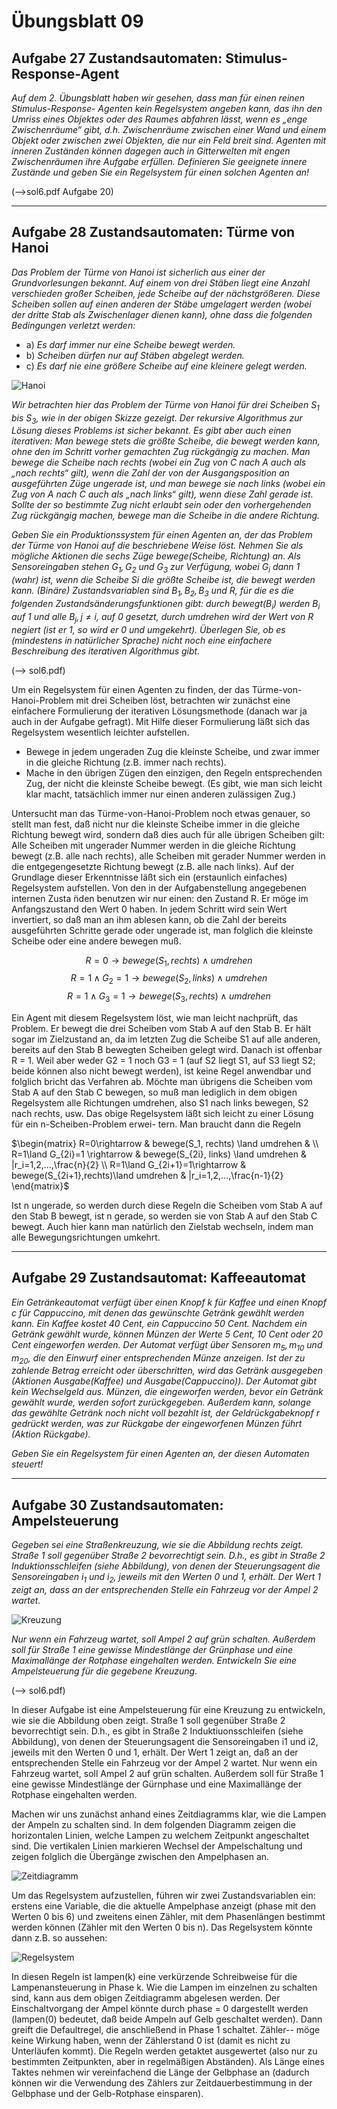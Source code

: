 # Übungsblatt 09
## Aufgabe 27 Zustandsautomaten: Stimulus-Response-Agent
*Auf dem 2. Übungsblatt haben wir gesehen, dass man für einen reinen Stimulus-Response- Agenten kein Regelsystem angeben kann, das ihn den Umriss eines Objektes oder des Raumes abfahren lässt, wenn es „enge Zwischenräume“ gibt, d.h. Zwischenräume zwischen einer Wand und einem Objekt oder zwischen zwei Objekten, die nur ein Feld breit sind.
Agenten mit inneren Zuständen können dagegen auch in Gitterwelten mit engen Zwischenräumen ihre Aufgabe erfüllen. Definieren Sie geeignete innere Zustände und geben Sie ein Regelsystem für einen solchen Agenten an!*

(-->sol6.pdf Aufgabe 20)

---
## Aufgabe 28 Zustandsautomaten: Türme von Hanoi
*Das Problem der Türme von Hanoi ist sicherlich aus einer der Grundvorlesungen bekannt. Auf einem von drei Stäben liegt eine Anzahl verschieden großer Scheiben, jede Scheibe auf der nächstgrößeren. Diese Scheiben sollen auf einen anderen der Stäbe umgelagert werden (wobei der dritte Stab als Zwischenlager dienen kann), ohne dass die folgenden Bedingungen verletzt werden:*

* a) *Es darf immer nur eine Scheibe bewegt werden.*
* b) *Scheiben dürfen nur auf Stäben abgelegt werden.*
* c) *Es darf nie eine größere Scheibe auf eine kleinere gelegt werden.*

![Hanoi](Hanoi.png)

*Wir betrachten hier das Problem der Türme von Hanoi für drei Scheiben $S_1$ bis $S_3$, wie in der obigen Skizze gezeigt. Der rekursive Algorithmus zur Lösung dieses Problems ist sicher bekannt. Es gibt aber auch einen iterativen: Man bewege stets die größte Scheibe, die bewegt werden kann, ohne den im Schritt vorher gemachten Zug rückgängig zu machen. Man bewege die Scheibe nach rechts (wobei ein Zug von C nach A auch als „nach rechts“ gilt), wenn die Zahl der von der Ausgangsposition an ausgeführten Züge ungerade ist, und man bewege sie nach links (wobei ein Zug von A nach C auch als „nach links“ gilt), wenn diese Zahl gerade ist. Sollte der so bestimmte Zug nicht erlaubt sein oder den vorhergehenden Zug rückgängig machen, bewege man die Scheibe in die andere Richtung.*

*Geben Sie ein Produktionssystem für einen Agenten an, der das Problem der Türme von Hanoi auf die beschriebene Weise löst. Nehmen Sie als mögliche Aktionen die sechs Züge bewege(Scheibe, Richtung) an. Als Sensoreingaben stehen $G_1, G_2$ und $G_3$ zur Verfügung, wobei $G_i$ dann 1 (wahr) ist, wenn die Scheibe Si die größte Scheibe ist, die bewegt werden kann. (Binäre) Zustandsvariablen sind $B_1, B_2, B_3$ und R, für die es die folgenden Zustandsänderungsfunktionen gibt: durch bewegt($B_i$) werden $B_i$ auf 1 und alle $B_j, j\neq i$, auf 0 gesetzt, durch umdrehen wird der Wert von R negiert (ist er 1, so wird er 0 und umgekehrt). Überlegen Sie, ob es (mindestens in natürlicher Sprache) nicht noch eine einfachere Beschreibung des iterativen Algorithmus gibt.*

(--> sol6.pdf)

Um ein Regelsystem für einen Agenten zu finden, der das Türme-von-Hanoi-Problem mit drei Scheiben löst, betrachten wir zunächst eine einfachere Formulierung der iterativen Lösungsmethode (danach war ja auch in der Aufgabe gefragt). Mit Hilfe dieser Formulierung läßt sich das Regelsystem wesentlich leichter aufstellen.
* Bewege in jedem ungeraden Zug die kleinste Scheibe, und zwar immer in die gleiche Richtung (z.B. immer nach rechts).
* Mache in den übrigen Zügen den einzigen, den Regeln entsprechenden Zug, der nicht die kleinste Scheibe bewegt. (Es gibt, wie man sich leicht klar macht, tatsächlich immer nur einen anderen zulässigen Zug.)

Untersucht man das Türme-von-Hanoi-Problem noch etwas genauer, so stellt man fest, daß nicht nur die kleinste Scheibe immer in die gleiche Richtung bewegt wird, sondern daß dies auch für alle übrigen Scheiben gilt: Alle Scheiben mit ungerader Nummer werden in die gleiche Richtung bewegt (z.B. alle nach rechts), alle Scheiben mit gerader Nummer werden in die entgegengesetzte Richtung bewegt (z.B. alle nach links). Auf der Grundlage dieser Erkenntnisse läßt sich ein (erstaunlich einfaches) Regelsystem aufstellen. Von den in der Aufgabenstellung angegebenen internen Zusta ̈nden benutzen wir nur einen: den Zustand R. Er möge im Anfangszustand den Wert 0 haben. In jedem Schritt wird sein Wert invertiert, so daß man an ihm ablesen kann, ob die Zahl der bereits ausgeführten Schritte gerade oder ungerade ist, man folglich die kleinste Scheibe oder eine andere bewegen muß.

$$R=0\rightarrow bewege(S_1,rechts)\land umdrehen$$
$$R=1\land G_2=1\rightarrow bewege(S_2,links)\land umdrehen$$
$$R=1\land G_3=1\rightarrow bewege(S_3,rechts) \land umdrehen$$

Ein Agent mit diesem Regelsystem löst, wie man leicht nachprüft, das Problem. Er bewegt die drei Scheiben vom Stab A auf den Stab B. Er hält sogar im Zielzustand an, da im letzten Zug die Scheibe S1 auf alle anderen, bereits auf den Stab B bewegten Scheiben gelegt wird. Danach ist offenbar R = 1. Weil aber weder G2 = 1 noch G3 = 1 (auf S2 liegt S1, auf S3 liegt S2; beide können also nicht bewegt werden), ist keine Regel anwendbar und folglich bricht das Verfahren ab. Möchte man übrigens die Scheiben vom Stab A auf den Stab C bewegen, so muß man lediglich in dem obigen Regelsystem alle Richtungen umdrehen, also S1 nach links bewegen, S2 nach rechts, usw.
Das obige Regelsystem läßt sich leicht zu einer Lösung für ein n-Scheiben-Problem erwei- tern. Man braucht dann die Regeln

$\begin{matrix}
R=0\rightarrow & bewege(S_1, rechts) \land umdrehen & \\
R=1\land G_{2i}=1 \rightarrow  & bewege(S_{2i}, links) \land umdrehen  & |r_i=1,2,...,\frac{n}{2} \\
R=1\land G_{2i+1}=1\rightarrow & bewege(S_{2i+1},rechts)\land umdrehen & |r_i=1,2,...,\frac{n-1}{2}
\end{matrix}$

Ist n ungerade, so werden durch diese Regeln die Scheiben vom Stab A auf den Stab B bewegt, ist n gerade, so werden sie von Stab A auf den Stab C bewegt. Auch hier kann man natürlich den Zielstab wechseln, indem man alle Bewegungsrichtungen umkehrt.

---
## Aufgabe 29 Zustandsautomat: Kaffeeautomat
*Ein Getränkeautomat verfügt über einen Knopf k für Kaffee und einen Knopf c für Cappuccino, mit denen das gewünschte Getränk gewählt werden kann. Ein Kaffee kostet 40 Cent, ein Cappuccino 50 Cent. Nachdem ein Getränk gewählt wurde, können Münzen der Werte 5 Cent, 10 Cent oder 20 Cent eingeworfen werden. Der Automat verfügt über Sensoren $m_5, m_{10}$ und $m_{20}$, die den Einwurf einer entsprechenden Münze anzeigen. Ist der zu zahlende Betrag erreicht oder überschritten, wird das Getränk ausgegeben (Aktionen Ausgabe(Kaffee) und Ausgabe(Cappuccino)). Der Automat gibt kein Wechselgeld aus. Münzen, die eingeworfen werden, bevor ein Getränk gewählt wurde, werden sofort zurückgegeben. Außerdem kann, solange das gewählte Getränk noch nicht voll bezahlt ist, der Geldrückgabeknopf r gedrückt werden, was zur Rückgabe der eingeworfenen Münzen führt (Aktion Rückgabe).*

*Geben Sie ein Regelsystem für einen Agenten an, der diesen Automaten steuert!*

---
## Aufgabe 30 Zustandsautomaten: Ampelsteuerung
*Gegeben sei eine Straßenkreuzung, wie sie die Abbildung rechts zeigt. Straße 1 soll gegenüber Straße 2 bevorrechtigt sein. D.h., es gibt in Straße 2 Induktionsschleifen (siehe Abbildung), von denen der Steuerungsagent die Sensoreingaben $i_1$ und $i_2$, jeweils mit den Werten 0 und 1, erhält. Der Wert 1 zeigt an, dass an der entsprechenden Stelle ein Fahrzeug vor der Ampel 2 wartet.*

![Kreuzung](Kreuzung.png)

*Nur wenn ein Fahrzeug wartet, soll Ampel 2 auf grün schalten. Außerdem soll für Straße 1 eine gewisse Mindestlänge der Grünphase und eine Maximallänge der Rotphase eingehalten werden. Entwickeln Sie eine Ampelsteuerung für die gegebene Kreuzung.*

(--> sol6.pdf)

In dieser Aufgabe ist eine Ampelsteuerung für eine Kreuzung zu entwickeln, wie sie die Abbildung oben zeigt. Straße 1 soll gegenüber Straße 2 bevorrechtigt sein. D.h., es gibt in Straße 2 Induktiuonsschleifen (siehe Abbildung), von denen der Steuerungsagent die Sensoreingaben i1 und i2, jeweils mit den Werten 0 und 1, erhält. Der Wert 1 zeigt an, daß an der entsprechenden Stelle ein Fahrzeug vor der Ampel 2 wartet. Nur wenn ein Fahrzeug wartet, soll Ampel 2 auf grün schalten. Außerdem soll für Straße 1 eine gewisse Mindestlänge der Gürnphase und eine Maximallänge der Rotphase eingehalten werden.

Machen wir uns zunächst anhand eines Zeitdiagramms klar, wie die Lampen der Ampeln zu schalten sind. In dem folgenden Diagramm zeigen die horizontalen Linien, welche Lampen zu welchem Zeitpunkt angeschaltet sind. Die vertikalen Linien markieren Wechsel der Ampelschaltung und zeigen folglich die Übergänge zwischen den Ampelphasen an.

![Zeitdiagramm](Zeitdiagramm.png)

Um das Regelsystem aufzustellen, führen wir zwei Zustandsvariablen ein: erstens eine Variable, die die aktuelle Ampelphase anzeigt (phase mit den Werten 0 bis 6) und zweitens einen Zähler, mit dem Phasenlängen bestimmt werden können (Zähler mit den Werten 0 bis n). Das Regelsystem könnte dann z.B. so aussehen:

![Regelsystem](Regelsystem.png)

In diesen Regeln ist lampen(k) eine verkürzende Schreibweise für die Lampenansteuerung in Phase k. Wie die Lampen im einzelnen zu schalten sind, kann aus dem obigen Zeitdiagramm abgelesen werden. Der Einschaltvorgang der Ampel könnte durch phase = 0 dargestellt werden (lampen(0) bedeutet, daß beide Ampeln auf Gelb geschaltet werden). Dann greift die Defaultregel, die anschließend in Phase 1 schaltet. Zähler-- möge keine Wirkung haben, wenn der Zählerstand 0 ist (damit es nicht zu Unterläufen kommt).
Die Regeln werden getaktet ausgewertet (also nur zu bestimmten Zeitpunkten, aber in regelmäßigen Abständen). Als Länge eines Taktes nehmen wir vereinfachend die Länge der Gelbphase an (dadurch können wir die Verwendung des Zählers zur Zeitdauerbestimmung in der Gelbphase und der Gelb-Rotphase einsparen).
